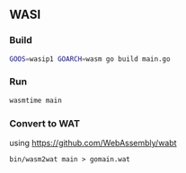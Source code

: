 ## WASI
### Build
```bash
GOOS=wasip1 GOARCH=wasm go build main.go 
```

### Run
```bash
wasmtime main
```

### Convert to WAT
using https://github.com/WebAssembly/wabt
```
bin/wasm2wat main > gomain.wat
```

